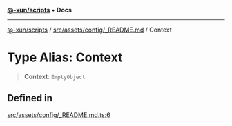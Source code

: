 [**@-xun/scripts**](../../../../../README.md) • **Docs**

***

[@-xun/scripts](../../../../../README.md) / [src/assets/config/\_README.md](../README.md) / Context

# Type Alias: Context

> **Context**: `EmptyObject`

## Defined in

[src/assets/config/\_README.md.ts:6](https://github.com/Xunnamius/xscripts/blob/5720c37375b8ffddbde03f8e53002853e0eeabbc/src/assets/config/_README.md.ts#L6)
